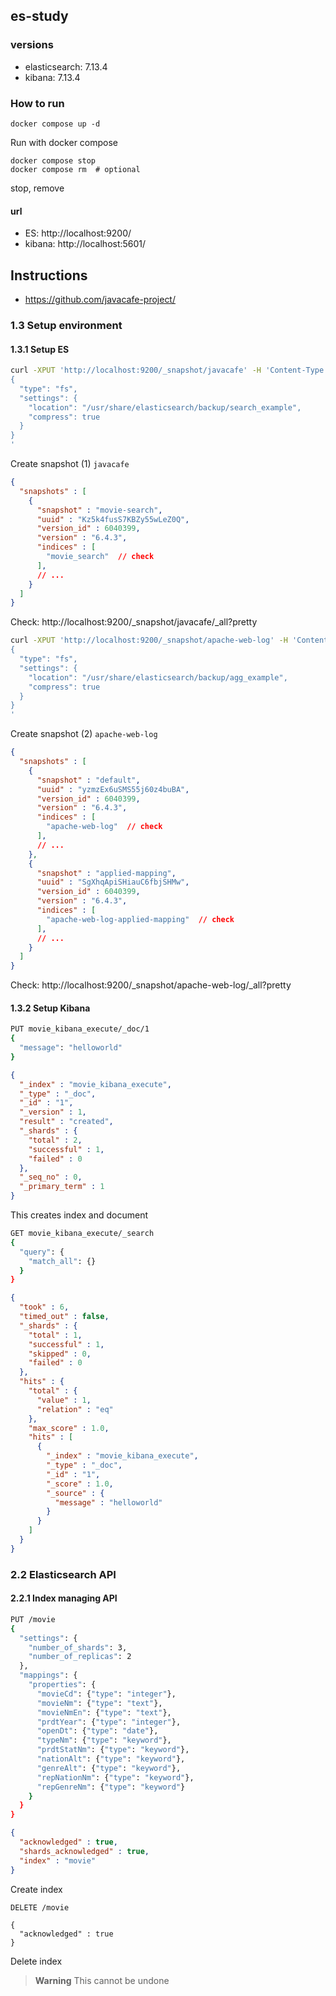 ## es-study

### versions
- elasticsearch: 7.13.4
- kibana: 7.13.4

### How to run

```
docker compose up -d
```
Run with docker compose

```
docker compose stop
docker compose rm  # optional
```
stop, remove

#### url

- ES: http://localhost:9200/
- kibana: http://localhost:5601/

## Instructions
- https://github.com/javacafe-project/

### 1.3 Setup environment
#### 1.3.1 Setup ES

```sh
curl -XPUT 'http://localhost:9200/_snapshot/javacafe' -H 'Content-Type: application/json' -d '
{
  "type": "fs",
  "settings": {
    "location": "/usr/share/elasticsearch/backup/search_example",
    "compress": true
  }
}
'
```
Create snapshot (1) `javacafe`

```json
{
  "snapshots" : [
    {
      "snapshot" : "movie-search",
      "uuid" : "Kz5k4fusS7KBZy55wLeZ0Q",
      "version_id" : 6040399,
      "version" : "6.4.3",
      "indices" : [
        "movie_search"  // check
      ],
      // ...
    }
  ]
}
```
Check: http://localhost:9200/_snapshot/javacafe/_all?pretty

```sh
curl -XPUT 'http://localhost:9200/_snapshot/apache-web-log' -H 'Content-Type: application/json' -d '
{
  "type": "fs",
  "settings": {
    "location": "/usr/share/elasticsearch/backup/agg_example",
    "compress": true
  }
}
'
```
Create snapshot (2) `apache-web-log`

```json
{
  "snapshots" : [
    {
      "snapshot" : "default",
      "uuid" : "yzmzEx6uSMS55j60z4buBA",
      "version_id" : 6040399,
      "version" : "6.4.3",
      "indices" : [
        "apache-web-log"  // check
      ],
      // ...
    },
    {
      "snapshot" : "applied-mapping",
      "uuid" : "SgXhqApiSHiauC6fbjSHMw",
      "version_id" : 6040399,
      "version" : "6.4.3",
      "indices" : [
        "apache-web-log-applied-mapping"  // check
      ],
      // ...
    }
  ]
}
```
Check: http://localhost:9200/_snapshot/apache-web-log/_all?pretty

#### 1.3.2 Setup Kibana

```sh
PUT movie_kibana_execute/_doc/1
{
  "message": "helloworld"
}
```
```json
{
  "_index" : "movie_kibana_execute",
  "_type" : "_doc",
  "_id" : "1",
  "_version" : 1,
  "result" : "created",
  "_shards" : {
    "total" : 2,
    "successful" : 1,
    "failed" : 0
  },
  "_seq_no" : 0,
  "_primary_term" : 1
}
```
This creates index and document

```sh
GET movie_kibana_execute/_search
{
  "query": {
    "match_all": {}
  }
}
```
```json
{
  "took" : 6,
  "timed_out" : false,
  "_shards" : {
    "total" : 1,
    "successful" : 1,
    "skipped" : 0,
    "failed" : 0
  },
  "hits" : {
    "total" : {
      "value" : 1,
      "relation" : "eq"
    },
    "max_score" : 1.0,
    "hits" : [
      {
        "_index" : "movie_kibana_execute",
        "_type" : "_doc",
        "_id" : "1",
        "_score" : 1.0,
        "_source" : {
          "message" : "helloworld"
        }
      }
    ]
  }
}
```

### 2.2 Elasticsearch API
#### 2.2.1 Index managing API

```sh
PUT /movie
{
  "settings": {
    "number_of_shards": 3,
    "number_of_replicas": 2
  },
  "mappings": {
    "properties": {
      "movieCd": {"type": "integer"},
      "movieNm": {"type": "text"},
      "movieNmEn": {"type": "text"},
      "prdtYear": {"type": "integer"},
      "openDt": {"type": "date"},
      "typeNm": {"type": "keyword"},
      "prdtStatNm": {"type": "keyword"},
      "nationAlt": {"type": "keyword"},
      "genreAlt": {"type": "keyword"},
      "repNationNm": {"type": "keyword"},
      "repGenreNm": {"type": "keyword"}
    }
  }
}
```

```json
{
  "acknowledged" : true,
  "shards_acknowledged" : true,
  "index" : "movie"
}
```
Create index

```
DELETE /movie
```
```
{
  "acknowledged" : true
}
```
Delete index

> **Warning**
> This cannot be undone
